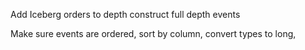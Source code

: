 Add Iceberg orders to depth
construct full depth events


Make sure events are ordered, sort by column, convert types to long, 